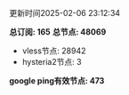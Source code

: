 更新时间2025-02-06 23:12:34

**总订阅: 165**
**总节点: 48069**
- vless节点: 28942
- hysteria2节点: 3

**google ping有效节点: 473**
